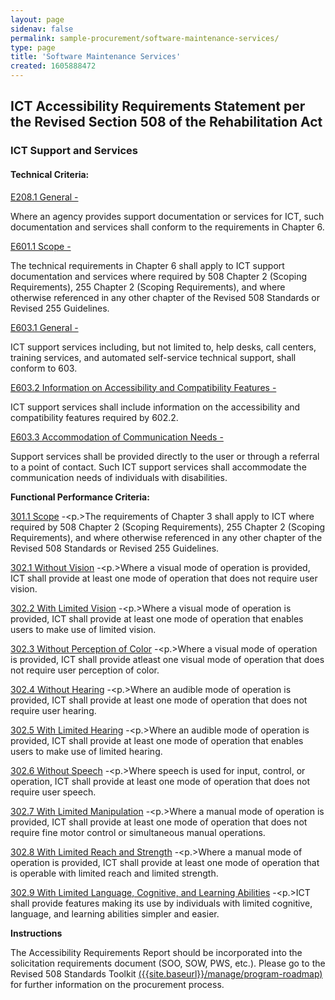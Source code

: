 ```yaml
---
layout: page 
sidenav: false 
permalink: sample-procurement/software-maintenance-services/
type: page
title: 'Software Maintenance Services'
created: 1605888472
---
```


## **ICT Accessibility Requirements Statement per the Revised Section 508 of the Rehabilitation Act**

### **ICT Support and Services**

#### **Technical Criteria:**

[E208.1 General -][1]

Where an agency provides support documentation or services for ICT, such documentation and services shall conform to the requirements in Chapter 6.

[E601.1 Scope -][1]

The technical requirements in Chapter 6 shall apply to ICT support documentation and services where required by 508 Chapter 2 (Scoping Requirements), 255 Chapter 2 (Scoping Requirements), and where otherwise referenced in any other chapter of the Revised 508 Standards or Revised 255 Guidelines.

[E603.1 General -][2]

ICT support services including, but not limited to, help desks, call centers, training services, and automated self-service technical support, shall conform to 603.

[E603.2 Information on Accessibility and Compatibility Features -][2]

ICT support services shall include information on the accessibility and compatibility features required by 602.2.

[E603.3 Accommodation of Communication Needs -][2]

Support services shall be provided directly to the user or through a referral to a point of contact. Such ICT support services shall accommodate the communication needs of individuals with disabilities.

  


**Functional Performance Criteria:**

[301.1 Scope][3] -<p.>The requirements of Chapter 3 shall apply to ICT where required by 508 Chapter 2 (Scoping Requirements), 255 Chapter 2 (Scoping Requirements), and where otherwise referenced in any other chapter of the Revised 508 Standards or Revised 255 Guidelines.</p> 

[302.1 Without Vision][4] -<p.>Where a visual mode of operation is provided, ICT shall provide at least one mode of operation that does not require user vision.</p> 

[302.2 With Limited Vision][4] -<p.>Where a visual mode of operation is provided, ICT shall provide at least one mode of operation that enables users to make use of limited vision.</p> 

[302.3 Without Perception of Color][4] -<p.>Where a visual mode of operation is provided, ICT shall provide atleast one visual mode of operation that does not require user perception of color.</p> 

[302.4 Without Hearing][4] -<p.>Where an audible mode of operation is provided, ICT shall provide at least one mode of operation that does not require user hearing.</p> 

[302.5 With Limited Hearing][4] -<p.>Where an audible mode of operation is provided, ICT shall provide at least one mode of operation that enables users to make use of limited hearing.</p> 

[302.6 Without Speech][4] -<p.>Where speech is used for input, control, or operation, ICT shall provide at least one mode of operation that does not require user speech.</p> 

[302.7 With Limited Manipulation][4] -<p.>Where a manual mode of operation is provided, ICT shall provide at least one mode of operation that does not require fine motor control or simultaneous manual operations.</p> 

[302.8 With Limited Reach and Strength][4] -<p.>Where a manual mode of operation is provided, ICT shall provide at least one mode of operation that is operable with limited reach and limited strength.</p> 

[302.9 With Limited Language, Cognitive, and Learning Abilities][4] -<p.>ICT shall provide features making its use by individuals with limited cognitive, language, and learning abilities simpler and easier.</p> 

  


**Instructions**

The Accessibility Requirements Report should be incorporated into the solicitation requirements document (SOO, SOW, PWS, etc.). Please go to the Revised 508 Standards Toolkit [({{site.baseurl}}/manage/program-roadmap)][5] for further information on the procurement process.

 [1]: {{site.baseurl}}/ict-accessibility#e208_1_general
 [2]: {{site.baseurl}}/ict-accessibility#e603_1__e603_2__e603_3
 [3]: {{site.baseurl}}/ict-accessibility#e301_1
 [4]: {{site.baseurl}}/ict-accessibility#e302_1
 [5]: {{site.baseurl}}/manage/program-roadmap